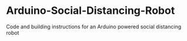 # Arduino-Social-Distancing-Robot
Code and building instructions for an Arduino powered social distancing robot
